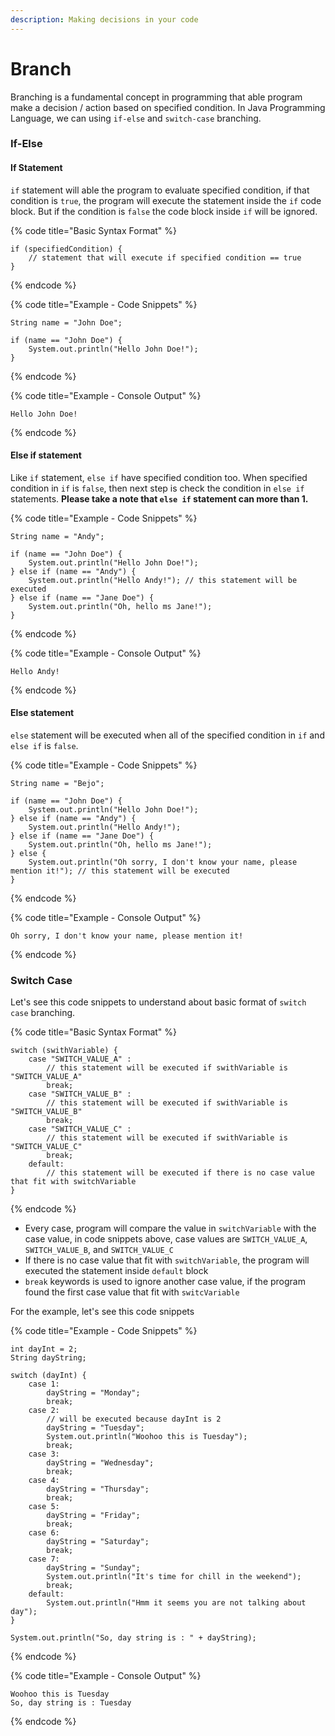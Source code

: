 ```yaml
---
description: Making decisions in your code
---
```


# Branch

Branching is a fundamental concept in programming that able program make a decision / action based on specified condition. In Java Programming Language, we can using `if-else` and `switch-case` branching.

### If-Else

#### If Statement

`if` statement will able the program to evaluate specified condition, if that condition is `true`, the program will execute the statement inside the `if` code block. But if the condition is `false` the code block inside `if` will be ignored.

{% code title="Basic Syntax Format" %}
```
if (specifiedCondition) {
    // statement that will execute if specified condition == true
}
```
{% endcode %}

{% code title="Example - Code Snippets" %}
```
String name = "John Doe";

if (name == "John Doe") {
    System.out.println("Hello John Doe!");
}
```
{% endcode %}

{% code title="Example - Console Output" %}
```
Hello John Doe!
```
{% endcode %}

#### Else if statement

Like `if` statement, `else if` have specified condition too. When specified condition in `if` is `false`, then next step is check the condition in `else if` statements. **Please take a note that `else if` statement can more than 1.**

{% code title="Example - Code Snippets" %}
```
String name = "Andy";

if (name == "John Doe") {
    System.out.println("Hello John Doe!");
} else if (name == "Andy") {
    System.out.println("Hello Andy!"); // this statement will be executed
} else if (name == "Jane Doe") {
    System.out.println("Oh, hello ms Jane!");
}
```
{% endcode %}

{% code title="Example - Console Output" %}
```
Hello Andy!
```
{% endcode %}

#### Else statement

`else` statement will be executed when all of the specified condition in `if` and `else if` is `false`.

{% code title="Example - Code Snippets" %}
```
String name = "Bejo";

if (name == "John Doe") {
    System.out.println("Hello John Doe!");
} else if (name == "Andy") {
    System.out.println("Hello Andy!"); 
} else if (name == "Jane Doe") {
    System.out.println("Oh, hello ms Jane!");
} else {
    System.out.println("Oh sorry, I don't know your name, please mention it!"); // this statement will be executed
}
```
{% endcode %}

{% code title="Example - Console Output" %}
```
Oh sorry, I don't know your name, please mention it!
```
{% endcode %}

### Switch Case

Let's see this code snippets to understand about basic format of `switch case` branching.

{% code title="Basic Syntax Format" %}
```
switch (swithVariable) {
    case "SWITCH_VALUE_A" : 
        // this statement will be executed if swithVariable is "SWITCH_VALUE_A"
        break;
    case "SWITCH_VALUE_B" :
        // this statement will be executed if swithVariable is "SWITCH_VALUE_B"
        break;
    case "SWITCH_VALUE_C" :
        // this statement will be executed if swithVariable is "SWITCH_VALUE_C"
        break;
    default:
        // this statement will be executed if there is no case value that fit with switchVariable
}
```
{% endcode %}

* Every case, program will compare the value in `switchVariable` with the case value, in code snippets above, case values are `SWITCH_VALUE_A`, `SWITCH_VALUE_B`, and `SWITCH_VALUE_C`
* If there is no case value that fit with `switchVariable`, the program will executed the statement inside `default` block
* `break` keywords is used to ignore another case value, if the program found the first case value that fit with `switcVariable`

For the example, let's see this code snippets

{% code title="Example - Code Snippets" %}
```
int dayInt = 2;
String dayString;

switch (dayInt) {
    case 1:
        dayString = "Monday";
        break;
    case 2:
        // will be executed because dayInt is 2
        dayString = "Tuesday";
        System.out.println("Woohoo this is Tuesday");
        break;
    case 3:
        dayString = "Wednesday";
        break;
    case 4:
        dayString = "Thursday";
        break;
    case 5: 
        dayString = "Friday";
        break;
    case 6:
        dayString = "Saturday";
        break;
    case 7: 
        dayString = "Sunday";
        System.out.println("It's time for chill in the weekend");
        break;
    default:
        System.out.println("Hmm it seems you are not talking about day");
}

System.out.println("So, day string is : " + dayString);
```
{% endcode %}

{% code title="Example - Console Output" %}
```
Woohoo this is Tuesday
So, day string is : Tuesday
```
{% endcode %}
